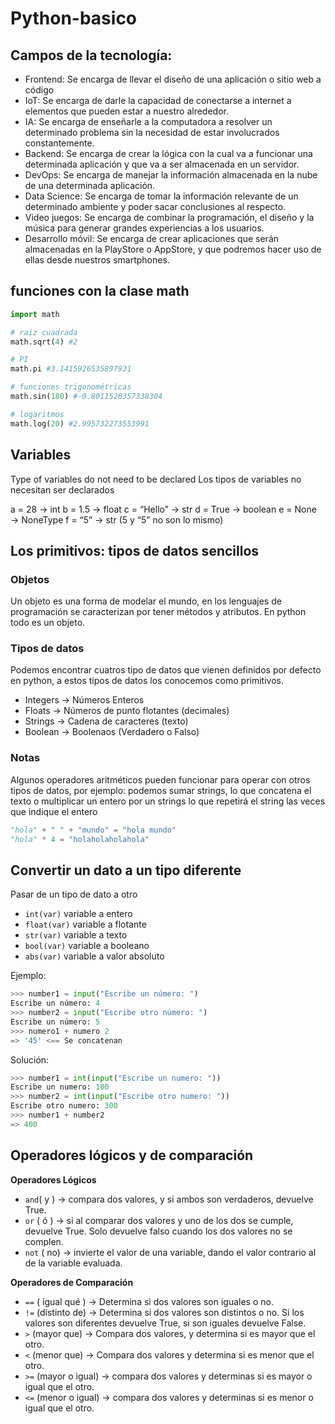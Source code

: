 # Python-basico

## Campos de la tecnología:

- Frontend: Se encarga de llevar el diseño de una aplicación o sitio web a código
- IoT: Se encarga de darle la capacidad de conectarse a internet a elementos que pueden estar a nuestro alrededor.
- IA: Se encarga de enseñarle a la computadora a resolver un determinado problema sin la necesidad de estar involucrados constantemente.
- Backend: Se encarga de crear la lógica con la cual va a funcionar una determinada aplicación y que va a ser almacenada en un servidor.
- DevOps: Se encarga de manejar la información almacenada en la nube de una determinada aplicación.
- Data Science: Se encarga de tomar la información relevante de un determinado ambiente y poder sacar conclusiones al respecto.
- Video juegos: Se encarga de combinar la programación, el diseño y la música para generar grandes experiencias a los usuarios.
- Desarrollo móvil: Se encarga de crear aplicaciones que serán almacenadas en la PlayStore o AppStore, y que podremos hacer uso de ellas desde nuestros smartphones.

## funciones con la clase math

```python
import math

# raiz cuadrada
math.sqrt(4) #2

# PI
math.pi #3.1415926535897931

# funciones trigonométricas
math.sin(180) #-0.8011526357338304

# logaritmos
math.log(20) #2.995732273553991
```

## Variables

Type of variables do not need to be declared
Los tipos de variables no necesitan ser declarados

a = 28 → int
b = 1.5 → float
c = “Hello” → str
d = True → boolean
e = None → NoneType
f = “5” → str (5 y “5” no son lo mismo)

## Los primitivos: tipos de datos sencillos

### Objetos

Un objeto es una forma de modelar el mundo, en los lenguajes de programación se caracterizan por tener métodos y atributos. En python todo es un objeto.

### Tipos de datos

Podemos encontrar cuatros tipo de datos que vienen definidos por defecto en python, a estos tipos de datos los conocemos como primitivos.

- Integers → Números Enteros
- Floats → Números de punto flotantes (decimales)
- Strings → Cadena de caracteres (texto)
- Boolean → Boolenaos (Verdadero o Falso)

### Notas

Algunos operadores aritméticos pueden funcionar para operar con otros tipos de datos, por ejemplo: podemos sumar strings, lo que concatena el texto o multiplicar un entero por un strings lo que repetirá el string las veces que indique el entero

```python
"hola" + " " + "mundo" = "hola mundo"
"hola" * 4 = "holaholaholahola"
```

## Convertir un dato a un tipo diferente

Pasar de un tipo de dato a otro

- `int(var)` variable a entero
- `float(var)` variable a flotante
- `str(var)` variable a texto
- `bool(var)` variable a booleano
- `abs(var)` variable a valor absoluto

Ejemplo:

```python
>>> number1 = input("Escribe un número: ")
Escribe un número: 4
>>> number2 = input("Escribe otro número: ")
Escribe un número: 5
>>> numero1 + numero 2
=> '45' <== Se concatenan
```

Solución:

```python
>>> number1 = int(input("Escribe un numero: "))
Escribe un numero: 100
>>> number2 = int(input("Escribe otro numero: "))
Escribe otro numero: 300
>>> number1 + number2
=> 400
```

## Operadores lógicos y de comparación

**Operadores Lógicos**

- `and`( y ) -> compara dos valores, y si ambos son verdaderos, devuelve True.
- `or` ( ó ) -> si al comparar dos valores y uno de los dos se cumple, devuelve True. Solo devuelve falso cuando los dos valores no se complen.
- `not` ( no) -> invierte el valor de una variable, dando el valor contrario al de la variable evaluada.

**Operadores de Comparación**

* `==` ( igual qué ) -> Determina si dos valores son iguales o no.
* `!=` (distinto de) -> Determina si dos valores son distintos o no. Si los valores son diferentes devuelve True, si son iguales devuelve False.
* `>` (mayor que) -> Compara dos valores, y determina si es mayor que el otro.
* `<` (menor que) -> Compara dos valores y determina si es menor que el otro.
* `>=` (mayor o igual) -> compara dos valores y determinas si es mayor o igual que el otro.
* `<=` (menor o igual) -> compara dos valores y determinas si es menor o igual que el otro.
